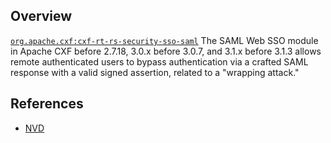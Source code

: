 ## Overview
[`org.apache.cxf:cxf-rt-rs-security-sso-saml`](http://search.maven.org/#search%7Cga%7C1%7Ca%3A%22cxf-rt-rs-security-sso-saml%22)
The SAML Web SSO module in Apache CXF before 2.7.18, 3.0.x before 3.0.7, and 3.1.x before 3.1.3 allows remote authenticated users to bypass authentication via a crafted SAML response with a valid signed assertion, related to a "wrapping attack."

## References
- [NVD](https://web.nvd.nist.gov/view/vuln/detail?vulnId=CVE-2015-5253)